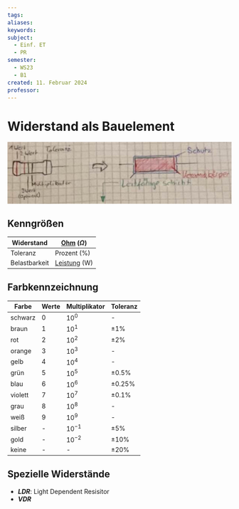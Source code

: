 ```yaml
---
tags: 
aliases: 
keywords: 
subject:
  - Einf. ET
  - PR
semester:
  - WS23
  - B1
created: 11. Februar 2024
professor:
---
```

 

# Widerstand als Bauelement

![](assets/WiderstandFarbcode.jpg)

## Kenngrößen

| Widerstand    | [Ohm](Ohmsches%20Gesetz.md) ($\Omega$)    |
| ------------- | ----------------------------------------- |
| Toleranz      | Prozent (%)                               |
| Belastbarkeit | [Leistung](elektrische%20Leistung.md) (W) |

## Farbkennzeichnung

| Farbe   | Werte | Multiplikator | Toleranz      |
| ------- | ----- | ------------- | ------------- |
| schwarz | $0$   | $10^{0}$      | -             |
| braun   | $1$   | $10^{1}$      | $\pm 1 \%$    |
| rot     | $2$   | $10^{2}$      | $\pm 2 \%$    |
| orange  | $3$   | $10^{3}$      | -             |
| gelb    | $4$   | $10^{4}$      | -             |
| grün    | $5$   | $10^{5}$      | $\pm 0.5 \%$  |
| blau    | $6$   | $10^{6}$      | $\pm 0.25 \%$ |
| violett | $7$   | $10^{7}$      | $\pm 0.1 \%$  |
| grau    | $8$   | $10^{8}$      | -             |
| weiß    | $9$   | $10^{9}$      | -             |
| silber  | -     | $10^{-1}$     | $\pm 5 \%$    |
| gold    | -     | $10^{-2}$     | $\pm 10 \%$   |
| keine   | -     | -             | $\pm 20 \%$   |

## Spezielle Widerstände

- ***LDR***: Light Dependent Resisitor
- ***VDR***